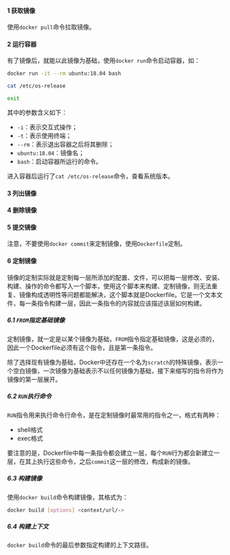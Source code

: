 #### 1 获取镜像

使用`docker pull`命令拉取镜像。



#### 2 运行容器

有了镜像后，就能以此镜像为基础，使用`docker run`命令启动容器，如：

```bash
docker run -it --rm ubuntu:18.04 bash

cat /etc/os-release

exit
```

其中的参数含义如下：

- `-i`：表示交互式操作；
- `-t`：表示使用终端；
- `--rm`：表示退出容器之后将其删除；
- `ubuntu:18.04`：镜像名；
- `bash`：启动容器所运行的命令。

进入容器后运行了`cat /etc/os-release`命令，查看系统版本。



#### 3 列出镜像



#### 4 删除镜像



#### 5 提交镜像

注意，不要使用`docker commit`来定制镜像，使用`Dockerfile`定制。



#### 6 定制镜像

镜像的定制实际就是定制每一层所添加的配置、文件，可以把每一层修改、安装、构建、操作的命令都写入一个脚本，使用这个脚本来构建、定制镜像，则无法重复、镜像构成透明性等问题都能解决，这个脚本就是Dockerfile。它是一个文本文件，每一条指令构建一层，因此一条指令的内容就应该描述该层如何构建。

##### 6.1 `FROM`指定基础镜像

定制镜像，就一定是以某个镜像为基础，`FROM`指令指定基础镜像，这是必须的，因此一个Dockerfile必须有这个指令，且是第一条指令。

除了选择现有镜像为基础，Docker中还存在一个名为`scratch`的特殊镜像，表示一个空白镜像，一次镜像为基础表示不以任何镜像为基础，接下来缩写的指令将作为镜像的第一层展开。

##### 6.2 `RUN`执行命令

`RUN`指令用来执行命令行命令，是在定制镜像时最常用的指令之一，格式有两种：

- shell格式
- exec格式

要注意的是，Dockerfile中每一条指令都会建立一层，每个`RUN`行为都会新建立一层，在其上执行这些命令，之后`commit`这一层的修改，构成新的镜像。

##### 6.3 构建镜像

使用`docker build`命令构建镜像，其格式为：

```bash
docker build [options] <context/url/->
```

##### 6.4 构建上下文

`docker build`命令的最后参数指定构建的上下文路径。